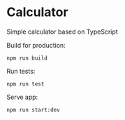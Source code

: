 # Calculator
Simple calculator based on TypeScript

Build for production:
```
npm run build
```

Run tests:
```
npm run test
```

Serve app:
```
npm run start:dev
```

